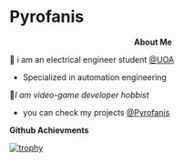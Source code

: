# Pyrofanis #
<a align="center">
 
**About Me**

:electric_plug: i am an electrical engineer student [@UOA](https://www.uoa.gr/) 
 
 * Specialized in automation engineering

:space_invader:*I am video-game developer hobbist*
 
* you can check my projects [@Pyrofanis](https://pyrofanis.itch.io/)

**Github Achievments**

[![trophy](https://github-profile-trophy.vercel.app/?username=Pyrofanis&&theme=tokyonight&&title=Followers,Commits,Repositories)](https://github.com/ryo-ma/github-profile-trophy)
</a>
